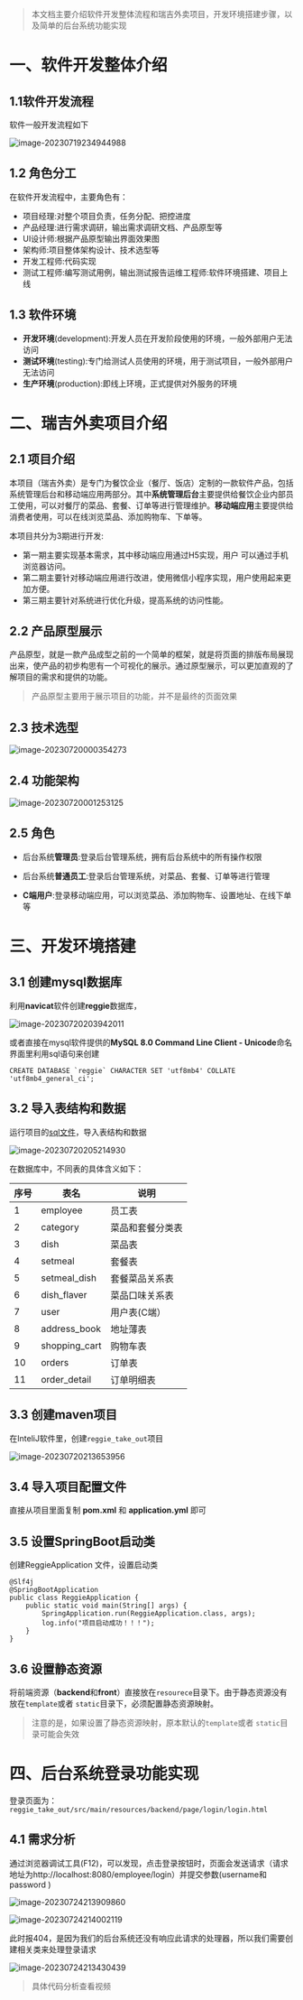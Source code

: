 > 本文档主要介绍软件开发整体流程和瑞吉外卖项目，开发环境搭建步骤，以及简单的后台系统功能实现



# 一、软件开发整体介绍

## 1.1软件开发流程

软件一般开发流程如下

![image-20230719234944988](images/image-20230719234944988.png)



## 1.2 角色分工

在软件开发流程中，主要角色有：

- 项目经理:对整个项目负责，任务分配、把控进度
- 产品经理:进行需求调研，输出需求调研文档、产品原型等
- UI设计师:根据产品原型输出界面效果图
- 架构师:项目整体架构设计、技术选型等
- 开发工程师:代码实现
- 测试工程师:编写测试用例，输出测试报告运维工程师:软件环境搭建、项目上线



## 1.3 软件环境

- **开发环境**(development):开发人员在开发阶段使用的环境，一般外部用户无法访问
- **测试环境**(testing):专门给测试人员使用的环境，用于测试项目，一般外部用户无法访问
- **生产环境**(production):即线上环境，正式提供对外服务的环境



# 二、瑞吉外卖项目介绍

## 2.1 项目介绍

本项目（瑞吉外卖）是专门为餐饮企业（餐厅、饭店）定制的一款软件产品，包括系统管理后台和移动端应用两部分。其中**系统管理后台**主要提供给餐饮企业内部员工使用，可以对餐厅的菜品、套餐、订单等进行管理维护。**移动端应用**主要提供给消费者使用，可以在线浏览菜品、添加购物车、下单等。

本项目共分为3期进行开发:

- 第一期主要实现基本需求，其中移动端应用通过H5实现，用户 可以通过手机浏览器访问。
- 第二期主要针对移动端应用进行改进，使用微信小程序实现，用户使用起来更加方便。
- 第三期主要针对系统进行优化升级，提高系统的访问性能。



## 2.2 产品原型展示

产品原型，就是一款产品成型之前的一个简单的框架，就是将页面的排版布局展现出来，使产品的初步构思有一个可视化的展示。通过原型展示，可以更加直观的了解项目的需求和提供的功能。

> 产品原型主要用于展示项目的功能，并不是最终的页面效果



## 2.3 技术选型

![image-20230720000354273](images/image-20230720000354273.png)



## 2.4 功能架构

![image-20230720001253125](images/image-20230720001253125.png)



## 2.5 角色

- 后台系统**管理员**:登录后台管理系统，拥有后台系统中的所有操作权限

- 后台系统**普通员工**:登录后台管理系统，对菜品、套餐、订单等进行管理
- **C端用户**:登录移动端应用，可以浏览菜品、添加购物车、设置地址、在线下单等



# 三、开发环境搭建

## 3.1 创建mysql数据库

利用**navicat**软件创建**reggie**数据库，

![image-20230720203942011](images/image-20230720203942011.png)

或者直接在mysql软件提供的**MySQL 8.0 Command Line Client - Unicode**命名界面里利用sql语句来创建

```
CREATE DATABASE `reggie` CHARACTER SET 'utf8mb4' COLLATE 'utf8mb4_general_ci';
```



## 3.2 导入表结构和数据

运行项目的[sql文件](../sql/)，导入表结构和数据

![image-20230720205214930](images/image-20230720205214930.png)

在数据库中，不同表的具体含义如下：

| 序号 | 表名          | 说明             |
| ---- | ------------- | ---------------- |
| 1    | employee      | 员工表           |
| 2    | category      | 菜品和套餐分类表 |
| 3    | dish          | 菜品表           |
| 4    | setmeal       | 套餐表           |
| 5    | setmeal_dish  | 套餐菜品关系表   |
| 6    | dish_flaver   | 菜品口味关系表   |
| 7    | user          | 用户表(C端）     |
| 8    | address_book  | 地址薄表         |
| 9    | shopping_cart | 购物车表         |
| 10   | orders        | 订单表           |
| 11   | order_detail  | 订单明细表       |



## 3.3 创建maven项目

在InteliJ软件里，创建`reggie_take_out`项目

![image-20230720213653956](images/image-20230720213653956.png)



## 3.4 导入项目配置文件

直接从项目里面复制 **pom.xml** 和 **application.yml** 即可



## 3.5 设置SpringBoot启动类

创建ReggieApplication 文件，设置启动类

```
@Slf4j
@SpringBootApplication
public class ReggieApplication {
    public static void main(String[] args) {
        SpringApplication.run(ReggieApplication.class, args);
        log.info("项目启动成功！！！");
    }
}
```



## 3.6 设置静态资源

将前端资源（**backend**和**front**）直接放在`resourece`目录下。由于静态资源没有放在`template`或者 `static`目录下，必须配置静态资源映射。

> 注意的是，如果设置了静态资源映射，原本默认的`template`或者 `static`目录可能会失效



# 四、后台系统登录功能实现

登录页面为：`reggie_take_out/src/main/resources/backend/page/login/login.html`

## 4.1 需求分析

通过浏览器调试工具(F12)，可以发现，点击登录按钮时，页面会发送请求（请求地址为http://localhost:8080/employee/login）并提交参数(username和password )

![image-20230724213909860](images/image-20230724213909860.png)

![image-20230724214002119](images/image-20230724214002119.png)

此时报404，是因为我们的后台系统还没有响应此请求的处理器，所以我们需要创建相关类来处理登录请求

![image-20230724213430439](images/image-20230724213430439.png)

> 具体代码分析查看视频

